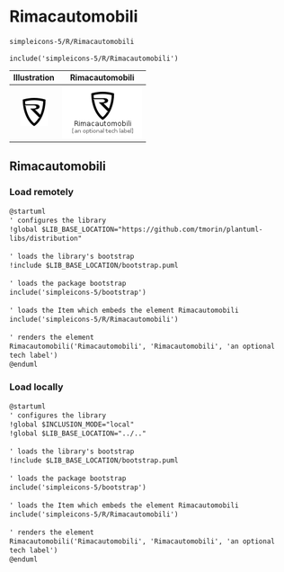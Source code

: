 # Rimacautomobili


```text
simpleicons-5/R/Rimacautomobili
```

```text
include('simpleicons-5/R/Rimacautomobili')
```



| Illustration | Rimacautomobili |
| :---: | :---: |
| ![illustration for Illustration](../../simpleicons-5/R/Rimacautomobili.png) | ![illustration for Rimacautomobili](../../simpleicons-5/R/Rimacautomobili.Local.png) |




## Rimacautomobili

### Load remotely
```plantuml
@startuml
' configures the library
!global $LIB_BASE_LOCATION="https://github.com/tmorin/plantuml-libs/distribution"

' loads the library's bootstrap
!include $LIB_BASE_LOCATION/bootstrap.puml

' loads the package bootstrap
include('simpleicons-5/bootstrap')

' loads the Item which embeds the element Rimacautomobili
include('simpleicons-5/R/Rimacautomobili')

' renders the element
Rimacautomobili('Rimacautomobili', 'Rimacautomobili', 'an optional tech label')
@enduml
```

### Load locally
```plantuml
@startuml
' configures the library
!global $INCLUSION_MODE="local"
!global $LIB_BASE_LOCATION="../.."

' loads the library's bootstrap
!include $LIB_BASE_LOCATION/bootstrap.puml

' loads the package bootstrap
include('simpleicons-5/bootstrap')

' loads the Item which embeds the element Rimacautomobili
include('simpleicons-5/R/Rimacautomobili')

' renders the element
Rimacautomobili('Rimacautomobili', 'Rimacautomobili', 'an optional tech label')
@enduml
```

